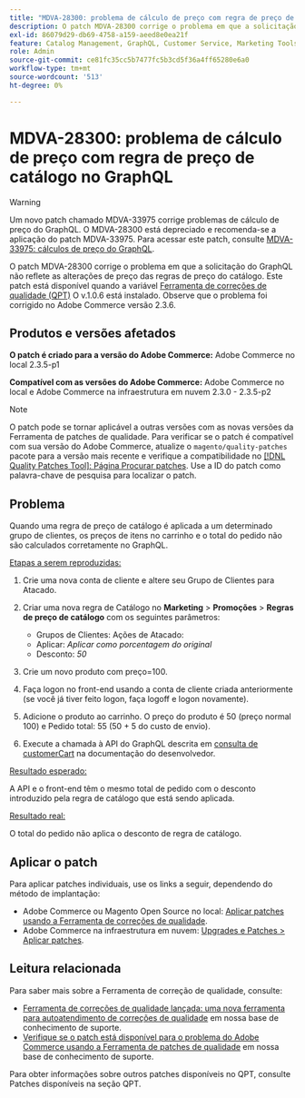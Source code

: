 ```yaml
---
title: "MDVA-28300: problema de cálculo de preço com regra de preço de catálogo no GraphQL"
description: O patch MDVA-28300 corrige o problema em que a solicitação do GraphQL não reflete as alterações de preço das regras de preço do catálogo. Este patch está disponível quando a Ferramenta de correções de qualidade (QPT) v.1.0.6 é instalada. Observe que o problema foi corrigido no Adobe Commerce versão 2.3.6.
exl-id: 86079d29-db69-4758-a159-aeed8e0ea21f
feature: Catalog Management, GraphQL, Customer Service, Marketing Tools, Orders, Price Rules
role: Admin
source-git-commit: ce81fc35cc5b7477fc5b3cd5f36a4ff65280e6a0
workflow-type: tm+mt
source-wordcount: '513'
ht-degree: 0%

---
```


# MDVA-28300: problema de cálculo de preço com regra de preço de catálogo no GraphQL

>[!WARNING]
>
>Um novo patch chamado MDVA-33975 corrige problemas de cálculo de preço do GraphQL. O MDVA-28300 está depreciado e recomenda-se a aplicação do patch MDVA-33975. Para acessar este patch, consulte [MDVA-33975: cálculos de preço do GraphQL](https://experienceleague.adobe.com/docs/commerce-knowledge-base/kb/support-tools/patches/mdva-33975-magento-patch-graphql-price-calculations.html).

O patch MDVA-28300 corrige o problema em que a solicitação do GraphQL não reflete as alterações de preço das regras de preço do catálogo. Este patch está disponível quando a variável [Ferramenta de correções de qualidade (QPT)](/help/announcements/adobe-commerce-announcements/magento-quality-patches-released-new-tool-to-self-serve-quality-patches.md) O v.1.0.6 está instalado. Observe que o problema foi corrigido no Adobe Commerce versão 2.3.6.

## Produtos e versões afetados

**O patch é criado para a versão do Adobe Commerce:** Adobe Commerce no local 2.3.5-p1

**Compatível com as versões do Adobe Commerce:** Adobe Commerce no local e Adobe Commerce na infraestrutura em nuvem 2.3.0 - 2.3.5-p2

>[!NOTE]
>
>O patch pode se tornar aplicável a outras versões com as novas versões da Ferramenta de patches de qualidade. Para verificar se o patch é compatível com sua versão do Adobe Commerce, atualize o `magento/quality-patches` pacote para a versão mais recente e verifique a compatibilidade no [[!DNL Quality Patches Tool]: Página Procurar patches](https://devdocs.magento.com/quality-patches/tool.html#patch-grid). Use a ID do patch como palavra-chave de pesquisa para localizar o patch.

## Problema

Quando uma regra de preço de catálogo é aplicada a um determinado grupo de clientes, os preços de itens no carrinho e o total do pedido não são calculados corretamente no GraphQL.

<u>Etapas a serem reproduzidas:</u>

1. Crie uma nova conta de cliente e altere seu Grupo de Clientes para Atacado.
1. Criar uma nova regra de Catálogo no **Marketing** > **Promoções** > **Regras de preço de catálogo** com os seguintes parâmetros:
   * Grupos de Clientes: Ações de Atacado:
   * Aplicar: *Aplicar como porcentagem do original*
   * Desconto: *50*


1. Crie um novo produto com preço=100.
1. Faça logon no front-end usando a conta de cliente criada anteriormente (se você já tiver feito logon, faça logoff e logon novamente).
1. Adicione o produto ao carrinho. O preço do produto é 50 (preço normal 100) e Pedido total: 55 (50 + 5 do custo de envio).
1. Execute a chamada à API do GraphQL descrita em [consulta de customerCart](https://devdocs.magento.com/guides/v2.3/graphql/queries/customer-cart.html) na documentação do desenvolvedor.

<u>Resultado esperado:</u>

A API e o front-end têm o mesmo total de pedido com o desconto introduzido pela regra de catálogo que está sendo aplicada.

<u>Resultado real:</u>

O total do pedido não aplica o desconto de regra de catálogo.

## Aplicar o patch

Para aplicar patches individuais, use os links a seguir, dependendo do método de implantação:

* Adobe Commerce ou Magento Open Source no local: [Aplicar patches usando a Ferramenta de correções de qualidade](https://devdocs.magento.com/guides/v2.4/comp-mgr/patching/mqp.html).
* Adobe Commerce na infraestrutura em nuvem: [Upgrades e Patches > Aplicar patches](https://devdocs.magento.com/cloud/project/project-patch.html).

## Leitura relacionada

Para saber mais sobre a Ferramenta de correção de qualidade, consulte:

* [Ferramenta de correções de qualidade lançada: uma nova ferramenta para autoatendimento de correções de qualidade](/help/announcements/adobe-commerce-announcements/magento-quality-patches-released-new-tool-to-self-serve-quality-patches.md) em nossa base de conhecimento de suporte.
* [Verifique se o patch está disponível para o problema do Adobe Commerce usando a Ferramenta de patches de qualidade](/help/support-tools/patches-available-in-qpt-tool/check-patch-for-magento-issue-with-magento-quality-patches.md) em nossa base de conhecimento de suporte.

Para obter informações sobre outros patches disponíveis no QPT, consulte Patches disponíveis na seção QPT.
